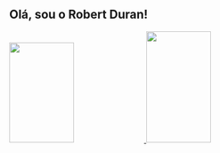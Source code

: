 ## Olá, sou o Robert Duran!

<!--
- 🔭 I’m currently working on ...
- 🌱 I’m currently learning ...
- 👯 I’m looking to collaborate on ...
- 🤔 I’m looking for help with ...
- 💬 Ask me about ...
- 😄 Pronouns: ...
- ⚡ Fun fact: ...
-->

<div>
  <a href="https://github.com/R10Duran">
  <img height="180em" width="48%" src="https://github-readme-stats.vercel.app/api?username=R10Duran&show_icons=true&theme=radical&include_all_commits=true&count_private=true"/>
  <img height="200em" width="48%" src="https://github-readme-stats.vercel.app/api/top-langs/?username=R10Duran&layout=compact&langs_count=16&theme=radical"/> 
</div>

